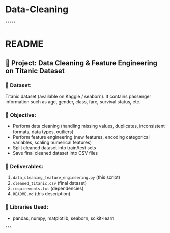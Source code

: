 # Data-Cleaning
"""""
# README

## 📌 Project: Data Cleaning & Feature Engineering on Titanic Dataset

### 🔹 Dataset:
Titanic dataset (available on Kaggle / seaborn). It contains passenger information such as age, gender, class, fare, survival status, etc.

### 🔹 Objective:
- Perform data cleaning (handling missing values, duplicates, inconsistent formats, data types, outliers)
- Perform feature engineering (new features, encoding categorical variables, scaling numerical features)
- Split cleaned dataset into train/test sets
- Save final cleaned dataset into CSV files

### 🔹 Deliverables:
1. `data_cleaning_feature_engineering.py` (this script)
2. `cleaned_titanic.csv` (final dataset)
3. `requirements.txt` (dependencies)
4. `README.md` (this description)

### 🔹 Libraries Used:
- pandas, numpy, matplotlib, seaborn, scikit-learn

"""
